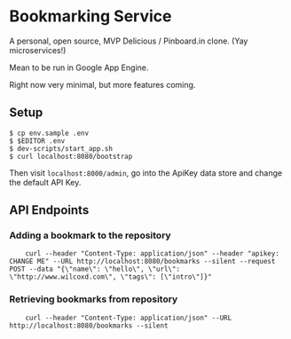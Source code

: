 Bookmarking Service
==========================

A personal, open source, MVP Delicious / Pinboard.in clone. (Yay microservices!)

Mean to be run in Google App Engine.

Right now very minimal, but more features coming.

Setup
---------------

    $ cp env.sample .env
    $ $EDITOR .env
    $ dev-scripts/start_app.sh
    $ curl localhost:8080/bootstrap
    
Then visit `localhost:8000/admin`, go into the ApiKey data store and change the default API Key.

API Endpoints
---------------

### Adding a bookmark to the repository

		curl --header "Content-Type: application/json" --header "apikey: CHANGE ME" --URL http://localhost:8080/bookmarks --silent --request POST --data "{\"name\": \"hello\", \"url\": \"http://www.wilcoxd.com\", \"tags\": [\"intro\"]}"

### Retrieving bookmarks from repository

		curl --header "Content-Type: application/json" --URL http://localhost:8080/bookmarks --silent

